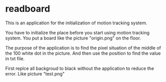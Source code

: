 # readboard

This is an application for the initialization of motion tracking system.

You have to initialize the place before you start using motion tracking system. You put a board like the picture "origin.png" on the floor.

The purpose of the application is to find the pixel situation of the middle of the 100 white dot in the picture. And then use the position to find the value in txt file.

First replce all backgroud to black without the application to reduce the error. Like picture "test.png"
